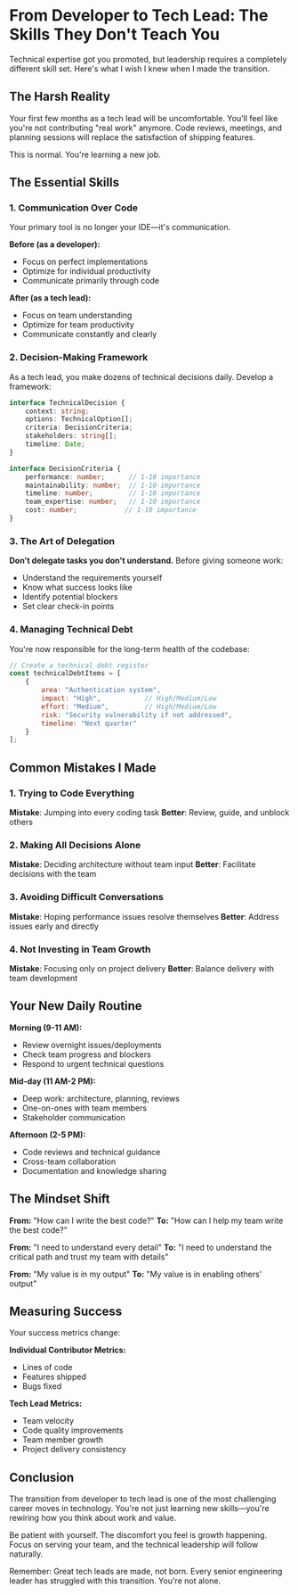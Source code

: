 # From Developer to Tech Lead: The Skills They Don't Teach You

Technical expertise got you promoted, but leadership requires a completely different skill set. Here's what I wish I knew when I made the transition.

## The Harsh Reality

Your first few months as a tech lead will be uncomfortable. You'll feel like you're not contributing "real work" anymore. Code reviews, meetings, and planning sessions will replace the satisfaction of shipping features.

This is normal. You're learning a new job.

## The Essential Skills

### 1. Communication Over Code

Your primary tool is no longer your IDE—it's communication.

**Before (as a developer):**
- Focus on perfect implementations
- Optimize for individual productivity
- Communicate primarily through code

**After (as a tech lead):**
- Focus on team understanding
- Optimize for team productivity
- Communicate constantly and clearly

### 2. Decision-Making Framework

As a tech lead, you make dozens of technical decisions daily. Develop a framework:

```typescript
interface TechnicalDecision {
    context: string;
    options: TechnicalOption[];
    criteria: DecisionCriteria;
    stakeholders: string[];
    timeline: Date;
}

interface DecisionCriteria {
    performance: number;      // 1-10 importance
    maintainability: number;  // 1-10 importance
    timeline: number;         // 1-10 importance
    team_expertise: number;   // 1-10 importance
    cost: number;            // 1-10 importance
}
```

### 3. The Art of Delegation

**Don't delegate tasks you don't understand.** Before giving someone work:
- Understand the requirements yourself
- Know what success looks like
- Identify potential blockers
- Set clear check-in points

### 4. Managing Technical Debt

You're now responsible for the long-term health of the codebase:

```javascript
// Create a technical debt register
const technicalDebtItems = [
    {
        area: "Authentication system",
        impact: "High",           // High/Medium/Low
        effort: "Medium",         // High/Medium/Low  
        risk: "Security vulnerability if not addressed",
        timeline: "Next quarter"
    }
];
```

## Common Mistakes I Made

### 1. Trying to Code Everything
**Mistake**: Jumping into every coding task
**Better**: Review, guide, and unblock others

### 2. Making All Decisions Alone
**Mistake**: Deciding architecture without team input
**Better**: Facilitate decisions with the team

### 3. Avoiding Difficult Conversations
**Mistake**: Hoping performance issues resolve themselves
**Better**: Address issues early and directly

### 4. Not Investing in Team Growth
**Mistake**: Focusing only on project delivery
**Better**: Balance delivery with team development

## Your New Daily Routine

**Morning (9-11 AM):**
- Review overnight issues/deployments
- Check team progress and blockers
- Respond to urgent technical questions

**Mid-day (11 AM-2 PM):**
- Deep work: architecture, planning, reviews
- One-on-ones with team members
- Stakeholder communication

**Afternoon (2-5 PM):**
- Code reviews and technical guidance
- Cross-team collaboration
- Documentation and knowledge sharing

## The Mindset Shift

**From:** "How can I write the best code?"
**To:** "How can I help my team write the best code?"

**From:** "I need to understand every detail"
**To:** "I need to understand the critical path and trust my team with details"

**From:** "My value is in my output"
**To:** "My value is in enabling others' output"

## Measuring Success

Your success metrics change:

**Individual Contributor Metrics:**
- Lines of code
- Features shipped
- Bugs fixed

**Tech Lead Metrics:**
- Team velocity
- Code quality improvements
- Team member growth
- Project delivery consistency

## Conclusion

The transition from developer to tech lead is one of the most challenging career moves in technology. You're not just learning new skills—you're rewiring how you think about work and value.

Be patient with yourself. The discomfort you feel is growth happening. Focus on serving your team, and the technical leadership will follow naturally.

Remember: Great tech leads are made, not born. Every senior engineering leader has struggled with this transition. You're not alone.
